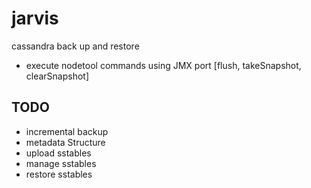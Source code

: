 # jarvis
cassandra back up and restore

* execute nodetool commands using JMX port [flush, takeSnapshot, clearSnapshot]

## TODO
* incremental backup
* metadata Structure
* upload sstables
* manage sstables
* restore sstables
